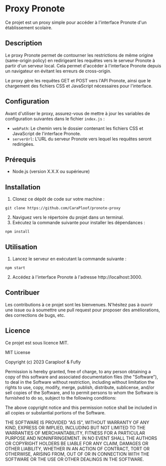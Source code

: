 # Proxy Pronote

Ce projet est un proxy simple pour accéder à l'interface Pronote d'un établissement scolaire.

## Description

Le proxy Pronote permet de contourner les restrictions de même origine (same-origin policy) en redirigeant les requêtes vers le serveur Pronote à partir d'un serveur local. Cela permet d'accéder à l'interface Pronote depuis un navigateur en évitant les erreurs de cross-origin.

Le proxy gère les requêtes GET et POST vers l'API Pronote, ainsi que le chargement des fichiers CSS et JavaScript nécessaires pour l'interface.

## Configuration

Avant d'utiliser le proxy, assurez-vous de mettre à jour les variables de configuration suivantes dans le fichier `index.js` :

- `webPath`: Le chemin vers le dossier contenant les fichiers CSS et JavaScript de l'interface Pronote.
- `serverUrl`: L'URL du serveur Pronote vers lequel les requêtes seront redirigées.

## Prérequis

- Node.js (version X.X.X ou supérieure)

## Installation

1. Clonez ce dépôt de code sur votre machine :
```shell
git clone https://github.com/CaraPloof/pronote-proxy
```

2. Naviguez vers le répertoire du projet dans un terminal.
3. Exécutez la commande suivante pour installer les dépendances :

```shell
npm install
```

## Utilisation

1. Lancez le serveur en exécutant la commande suivante :
```shell
npm start
```

2. Accédez à l'interface Pronote à l'adresse http://localhost:3000.

## Contribuer

Les contributions à ce projet sont les bienvenues. N'hésitez pas à ouvrir une issue ou à soumettre une pull request pour proposer des améliorations, des corrections de bugs, etc.

## Licence

Ce projet est sous licence MIT.

MIT License

Copyright (c) 2023 Caraploof & Fufly

Permission is hereby granted, free of charge, to any person obtaining a copy of this software and associated documentation files (the "Software"), to deal in the Software without restriction, including without limitation the rights to use, copy, modify, merge, publish, distribute, sublicense, and/or sell copies of the Software, and to permit persons to whom the Software is furnished to do so, subject to the following conditions:

The above copyright notice and this permission notice shall be included in all copies or substantial portions of the Software.

THE SOFTWARE IS PROVIDED "AS IS", WITHOUT WARRANTY OF ANY KIND, EXPRESS OR IMPLIED, INCLUDING BUT NOT LIMITED TO THE WARRANTIES OF MERCHANTABILITY, FITNESS FOR A PARTICULAR PURPOSE AND NONINFRINGEMENT. IN NO EVENT SHALL THE AUTHORS OR COPYRIGHT HOLDERS BE LIABLE FOR ANY CLAIM, DAMAGES OR OTHER LIABILITY, WHETHER IN AN ACTION OF CONTRACT, TORT OR OTHERWISE, ARISING FROM, OUT OF OR IN CONNECTION WITH THE SOFTWARE OR THE USE OR OTHER DEALINGS IN THE SOFTWARE.